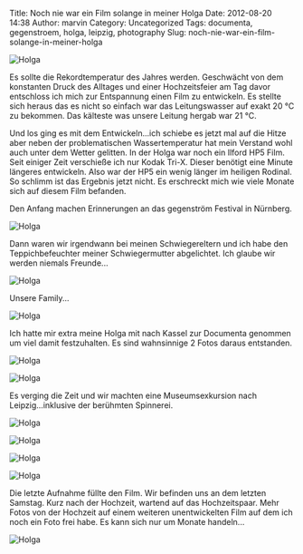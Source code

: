 Title: Noch nie war ein Film solange in meiner Holga
Date: 2012-08-20 14:38
Author: marvin
Category: Uncategorized
Tags: documenta, gegenstroem, holga, leipzig, photography
Slug: noch-nie-war-ein-film-solange-in-meiner-holga

![Holga]({static}/images/7822476052_9d48767943_b.jpg)

Es sollte die Rekordtemperatur des Jahres werden. Geschwächt von dem
konstanten Druck des Alltages und einer Hochzeitsfeier am Tag davor
entschloss ich mich zur Entspannung einen Film zu entwickeln. Es stellte
sich heraus das es nicht so einfach war das Leitungswasser auf exakt 20
°C zu bekommen. Das kälteste was unsere Leitung hergab war 21 °C.

Und los ging es mit dem Entwickeln...ich schiebe es jetzt mal auf die
Hitze aber neben der problematischen Wassertemperatur hat mein Verstand
wohl auch unter dem Wetter gelitten. In der Holga war noch ein Ilford
HP5 Film. Seit einiger Zeit verschieße ich nur Kodak Tri-X. Dieser
benötigt eine Minute längeres entwickeln. Also war der HP5 ein wenig
länger im heiligen Rodinal. So schlimm ist das Ergebnis jetzt nicht. Es
erschreckt mich wie viele Monate sich auf diesem Film befanden.

Den Anfang machen Erinnerungen an das gegenström Festival in Nürnberg.

![Holga]({static}/images/7822482774_9a0465c35b_b.jpg)

Dann waren wir irgendwann bei meinen Schwiegereltern und ich habe den
Teppichbefeuchter meiner Schwiegermutter abgelichtet. Ich glaube wir
werden niemals Freunde...

![Holga]({static}/images/7822479576_020f5d8435_b.jpg)

Unsere Family...

![Holga]({static}/images/7822486900_c531f07d85_b.jpg)

Ich hatte mir extra meine Holga mit nach Kassel zur Documenta genommen
um viel damit festzuhalten. Es sind wahnsinnige 2 Fotos daraus
entstanden.

![Holga]({static}/images/7822489918_5796d1e93f_b.jpg)

![Holga]({static}/images/7822493458_2534ea2a60_b.jpg)

Es verging die Zeit und wir machten eine Museumsexkursion nach
Leipzig...inklusive der berühmten Spinnerei.

![Holga]({static}/images/7822496612_3b3ea22bab_b.jpg)

![Holga]({static}/images/7822499892_4bafc0fd60_b.jpg)

![Holga]({static}/images/7822472216_426d571386_b.jpg)

![Holga]({static}/images/7822502906_17d15846cf_b.jpg)

Die letzte Aufnahme füllte den Film. Wir befinden uns an dem letzten
Samstag. Kurz nach der Hochzeit, wartend auf das Hochzeitspaar. Mehr
Fotos von der Hochzeit auf einem weiteren unentwickelten Film auf dem
ich noch ein Foto frei habe. Es kann sich nur um Monate handeln...

![Holga]({static}/images/7822506548_dd9e4b49c9_b.jpg)

